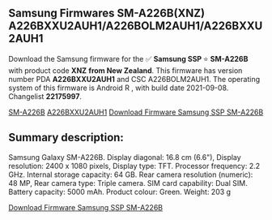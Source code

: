 <h2>Samsung Firmwares SM-A226B(XNZ) A226BXXU2AUH1/A226BOLM2AUH1/A226BXXU2AUH1</h2>
Download the Samsung firmware for the ✅ <strong>Samsung SSP </strong> ⭐ <strong>SM-A226B</strong> with product code <strong>XNZ</strong> <strong> from New Zealand</strong>. This firmware has version number PDA <strong>A226BXXU2AUH1</strong> and CSC A226BOLM2AUH1. The operating system of this firmware is Android R , with build date 2021-09-08. Changelist <strong>22175997</strong>.


[SM-A226B](https://samfirm.shop/samsung/model/SM-A226B)
[A226BXXU2AUH1](https://samfirm.shop/samsung/pda/A226BXXU2AUH1)
[Download Firmware Samsung SSP SM-A226B](https://samfirm.shop/samsung/firmware/455109)
<h2>Summary description:</h2>
<p>Samsung Galaxy SM-A226B. Display diagonal: 16.8 cm (6.6"), Display resolution: 2400 x 1080 pixels, Display type: TFT. Processor frequency: 2.2 GHz. Internal storage capacity: 64 GB. Rear camera resolution (numeric): 48 MP, Rear camera type: Triple camera. SIM card capability: Dual SIM. Battery capacity: 5000 mAh. Product colour: Green. Weight: 203 g</p>


[Download Firmware Samsung SSP SM-A226B](https://samfirm.shop/samsung/firmware/455109)

